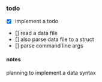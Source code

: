 ### todo

- [x] implement a todo
- [] read a data file
- [] also parse data file to a struct
- [] parse command line args

#### notes

planning to implement a data syntax
